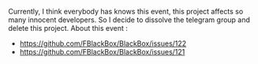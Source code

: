 Currently, I think everybody has knows this event, this project affects so many innocent developers. So I decide to dissolve the telegram group and delete this project.
 About this event : 

 - https://github.com/FBlackBox/BlackBox/issues/122
 - https://github.com/FBlackBox/BlackBox/issues/121
